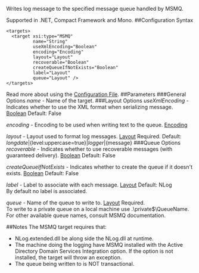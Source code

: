 Writes log message to the specified message queue handled by MSMQ. 

Supported in .NET, Compact Framework and Mono.
##Configuration Syntax
```
<targets>
  <target xsi:type="MSMQ"
          name="String"
          useXmlEncoding="Boolean"
          encoding="Encoding"
          layout="Layout"
          recoverable="Boolean"
          createQueueIfNotExists="Boolean"
          label="Layout"
          queue="Layout" />
</targets>
```
Read more about using the [Configuration File](Configuration-file).
##Parameters
###General Options
_name_ - Name of the target.
###Layout Options
_useXmlEncoding_ - Indicates whether to use the XML format when serializing message. [Boolean](Data-types) Default: False

_encoding_ - Encoding to be used when writing text to the queue. [Encoding](Data-types)

_layout_ - Layout used to format log messages. [Layout](Data-types) Required. Default: ${longdate}|${level:uppercase=true}|${logger}|${message}
###Queue Options
_recoverable_ - Indicates whether to use recoverable messages (with guaranteed delivery). [Boolean](Data-types) Default: False

_createQueueIfNotExists_ - Indicates whether to create the queue if it doesn't exists. [Boolean](Data-types) Default: False

_label_ - Label to associate with each message. [Layout](Data-types) Default: NLog  
By default no label is associated.

_queue_ - Name of the queue to write to. [Layout](Data-types) Required.  
To write to a private queue on a local machine use .\private$\QueueName. For other available queue names, consult MSMQ documentation.

##Notes
The MSMQ target requires that:
* NLog.extended.dll be along side the NLog.dll at runtime.
* The machine doing the logging have MSMQ installed with the Active Directory Domain Services Integration option. If the option is not installed, the target will throw an exception.
* The queue being written to is NOT transactional.